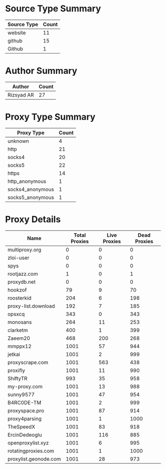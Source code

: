# Source Type Summary

| Source Type | Count |
|-------------|-------|
| website | 11 |
| github | 15 |
| Github | 1 |


# Author Summary

| Author | Count |
|--------|-------|
| Rizsyad AR | 27 |


# Proxy Type Summary

| Proxy Type | Count |
|------------|-------|
| unknown | 4 |
| http | 21 |
| socks4 | 20 |
| socks5 | 22 |
| https | 14 |
| http_anonymous | 1 |
| socks4_anonymous | 1 |
| socks5_anonymous | 1 |


# Proxy Details

| Name | Total Proxies | Live Proxies | Dead Proxies |
|------|---------------|--------------|---------------|
| multiproxy.org | 0 | 0 | 0 |
| zloi-user | 0 | 0 | 0 |
| spys | 0 | 0 | 0 |
| rootjazz.com | 1 | 0 | 1 |
| proxydb.net | 0 | 0 | 0 |
| hookzof | 79 | 9 | 70 |
| roosterkid | 204 | 6 | 198 |
| proxy-list.download | 192 | 7 | 185 |
| opsxcq | 343 | 0 | 343 |
| monosans | 264 | 11 | 253 |
| clarketm | 400 | 1 | 399 |
| Zaeem20 | 468 | 200 | 268 |
| mmppx12 | 1001 | 57 | 944 |
| jetkai | 1001 | 2 | 999 |
| proxyscrape.com | 1001 | 563 | 438 |
| proxifly | 1001 | 11 | 990 |
| ShiftyTR | 993 | 35 | 958 |
| my-proxy.com | 1001 | 13 | 988 |
| sunny9577 | 1001 | 47 | 954 |
| B4RC0DE-TM | 1001 | 2 | 999 |
| proxyspace.pro | 1001 | 87 | 914 |
| proxy4parsing | 1001 | 1 | 1000 |
| TheSpeedX | 1001 | 83 | 918 |
| ErcinDedeoglu | 1001 | 116 | 885 |
| openproxylist.xyz | 1001 | 6 | 995 |
| rotatingproxies.com | 1001 | 1 | 1000 |
| proxylist.geonode.com | 1001 | 28 | 973 |
